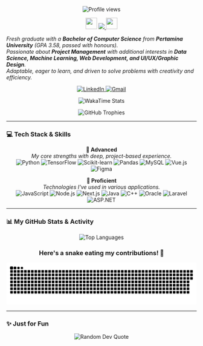 <div align="center">
  <p>
    <img src="https://komarev.com/ghpvc/?username=adityavhlvy&style=flat&color=blueviolet" alt="Profile views"/>
  </p>
  
  <img src="https://media.tenor.com/BuSEbkm9aAIAAAAi/hi-otag.gif" width="30" height="30"/>
  <a href="https://git.io/typing-svg">
    <img src="https://readme-typing-svg.herokuapp.com/?lines=Hello,+I'm+Aditya+Vahlevy+Nugraha;Fresh+Computer+Science+Graduate;Data+Science+%26+ML+Enthusiast;Full-Stack+Web+Developer&center=true&size=22">
  </a>
  <img src="https://media.tenor.com/bvXwJ4I19ZQAAAAi/cat-cat-meme.gif" width="30" height="30"/>
</div>

<p align="left">
  <em>
    Fresh graduate with a <b>Bachelor of Computer Science</b> from <b>Pertamina University</b> (GPA 3.58, passed with honours).<br>
    Passionate about <b>Project Management</b> with additional interests in <b>Data Science, Machine Learning, Web Development, and UI/UX/Graphic Design</b>.<br>
    Adaptable, eager to learn, and driven to solve problems with creativity and efficiency.
  </em> 
</p>

<p align="center">
  <a href="https://linkedin.com/in/adityavahlevynugraha/" target="_blank">
    <img src="https://img.shields.io/badge/LinkedIn-0077B5?style=for-the-badge&logo=linkedin&logoColor=white" alt="LinkedIn">
  </a>
  <a href="mailto:adityavahlevy1003@gmail.com" target="_blank">
    <img src="https://img.shields.io/badge/Gmail-D14836?style=for-the-badge&logo=gmail&logoColor=white" alt="Gmail">
  </a>
</p>

<p align="center">
  <img src="https://github-readme-stats.vercel.app/api/wakatime?username=adityavhlvy&layout=compact&theme=tokyonight" alt="WakaTime Stats" />
</p>

<p align="center">
  <img src="https://github-profile-trophy.vercel.app/?username=adityavhlvy&theme=tokyonight&row=1&column=7" alt="GitHub Trophies"/>
</p>

---

### 💻 Tech Stack & Skills

<p align="center">
  <strong>🚀 Advanced</strong><br>
  <em>My core strengths with deep, project-based experience.</em><br>
  <img src="https://img.shields.io/badge/Python-3776AB?style=for-the-badge&logo=python&logoColor=white" alt="Python">
  <img src="https://img.shields.io/badge/TensorFlow-FF6F00?style=for-the-badge&logo=tensorflow&logoColor=white" alt="TensorFlow">
  <img src="https://img.shields.io/badge/Scikit--learn-F7931E?style=for-the-badge&logo=scikit-learn&logoColor=white" alt="Scikit-learn">
  <img src="https://img.shields.io/badge/Pandas-150458?style=for-the-badge&logo=pandas&logoColor=white" alt="Pandas">
  <img src="https://img.shields.io/badge/MySQL-4479A1?style=for-the-badge&logo=mysql&logoColor=white" alt="MySQL">
  <img src="https://img.shields.io/badge/Vue.js-35495E?style=for-the-badge&logo=vuedotjs&logoColor=4FC08D" alt="Vue.js">
  <img src="https://img.shields.io/badge/Figma-F24E1E?style=for-the-badge&logo=figma&logoColor=white" alt="Figma">
</p>

<p align="center">
  <strong>🔧 Proficient</strong><br>
  <em>Technologies I've used in various applications.</em><br>
  <img src="https://img.shields.io/badge/JavaScript-F7DF1E?style=for-the-badge&logo=javascript&logoColor=black" alt="JavaScript">
  <img src="https://img.shields.io/badge/Node.js-339933?style=for-the-badge&logo=nodedotjs&logoColor=white" alt="Node.js">
  <img src="https://img.shields.io/badge/Next.js-000000?style=for-the-badge&logo=nextdotjs&logoColor=white" alt="Next.js">
  <img src="https://img.shields.io/badge/Java-ED8B00?style=for-the-badge&logo=openjdk&logoColor=white" alt="Java">
  <img src="https://img.shields.io/badge/C++-00599C?style=for-the-badge&logo=c%2B%2B&logoColor=white" alt="C++">
  <img src="https://img.shields.io/badge/Oracle-F80000?style=for-the-badge&logo=oracle&logoColor=white" alt="Oracle">
  <img src="https://img.shields.io/badge/Laravel-FF2D20?style=for-the-badge&logo=laravel&logoColor=white" alt="Laravel">
  <img src="https://img.shields.io/badge/ASP.NET-512BD4?style=for-the-badge&logo=dotnet&logoColor=white" alt="ASP.NET">
</p>

---

### 📊 My GitHub Stats & Activity

<p align="center">
  <!-- <img src="https://github-readme-stats.vercel.app/api?username=adityavhlvy&show_icons=true&theme=tokyonight&hide_border=true&include_all_commits=true&count_private=true" alt="Aditya's GitHub Stats" /> -->
  <img src="https://github-readme-stats.vercel.app/api/top-langs/?username=adityavhlvy&layout=compact&theme=tokyonight&hide_border=true" alt="Top Languages" />
</p>

<!-- <p align="center">
  <a href="https://git.io/streak-stats">
    <img src="https://streak-stats.demolab.com?user=adityavhlvy&theme=tokyonight&hide_border=true&short_numbers=true&card_width=500&card_height=150" alt="GitHub Streak">
  </a>
</p> -->

<div align="center">
  <h3>Here's a snake eating my contributions! 🐍</h3>
  <img src="https://raw.githubusercontent.com/adityavhlvy/adityavhlvy/main/dist/github-snake.svg" alt="Snake Contribution Graph">
</div>

---

### ✨ Just for Fun

<p align="center">
  <img src="https://quotes-github-readme.vercel.app/api?type=horizontal&theme=tokyonight" alt="Random Dev Quote">
</p>
